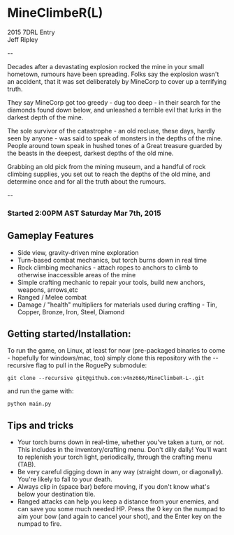 # MineClimbeR(L)

2015 7DRL Entry  
Jeff Ripley

--


Decades after a devastating explosion rocked the mine in your small hometown, rumours have been spreading.
Folks say the explosion wasn't an accident, that it was set deliberately by MineCorp to cover up a terrifying truth.

They say MineCorp got too greedy - dug too deep - in their search for the diamonds found down below, and
unleashed  a terrible evil that lurks in the darkest depth of the mine.

The sole survivor of the catastrophe - an old recluse, these days, hardly seen by anyone - was said to speak
of monsters in the depths of the mine. People around town speak in hushed tones of a Great treasure
guarded by the beasts in the deepest, darkest depths of the old mine.

Grabbing an old pick from the mining museum, and a handful of rock climbing supplies, you set out to reach
the depths of the old mine, and determine once and for all the truth about the rumours.

--

### Started 2:00PM AST Saturday Mar 7th, 2015

## Gameplay Features



- Side view, gravity-driven mine exploration
- Turn-based combat mechanics, but torch burns down in real time
- Rock climbing mechanics - attach ropes to anchors to climb to otherwise inaccessible areas of the mine
- Simple crafting mechanic to repair your tools, build new anchors, weapons, arrows,etc
- Ranged / Melee combat
- Damage / "health" multipliers for materials used during crafting - Tin, Copper, Bronze, Iron, Steel, Diamond
 
## Getting started/Installation:
To run the game, on Linux, at least for now (pre-packaged binaries to come - hopefully for windows/mac, too) simply clone this repository with the --recursive flag to pull in the RoguePy submodule:

    git clone --recursive git@github.com:v4nz666/MineClimbeR-L-.git

and run the game with:

    python main.py
  
## Tips and tricks

- Your torch burns down in real-time, whether you've taken a turn, or not. This includes in the inventory/crafting menu. Don't dilly dally! You'll want to replenish your torch light, periodically, through the crafting menu (TAB).
- Be very careful digging down in any way (straight down, or diagonally). You're likely to fall to your death.
- Always clip in (space bar) before moving, if you don't know what's below your destination tile.
- Ranged attacks can help you keep a distance from your enemies, and can save you some much needed HP. Press the 0 key on the numpad to aim your bow (and again to cancel your shot), and the Enter key on the numpad to fire.
